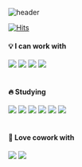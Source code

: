 ![header](https://capsule-render.vercel.app/api?type=waving&color=add8e6&height=250&section=header&text=I%20am%20Ellie%20🙋🏻‍♀️&desc=This%20is%20my%20ShellTer,%20and&fontAlign=80&descAlign=70&descAlignY=33&fontSize=50&animation=fadeIn)

[![Hits](https://hits.seeyoufarm.com/api/count/incr/badge.svg?url=https%3A%2F%2Fgithub.com%2F31lie%2Fhit-counter&count_bg=%232F78D8&title_bg=%23C0D4F6&icon=keybase.svg&icon_color=%23203D7F&title=helloo&edge_flat=false)](https://github.com/31lie)


#### 💡 I can work with
<img src="https://img.shields.io/badge/HTML-dc143c?style=round-square&logo=HTML5&logoColor=white"/>
<img src="https://img.shields.io/badge/CSS-d2691e?style=round-square&logo=CSS3&logoColor=white"/>
<img src="https://img.shields.io/badge/SCSS-daa520?style=round-square&logo=Sass&logoColor=white"/>
<img src="https://img.shields.io/badge/JavaScript-2e8b57?style=round-square&logo=JavaScript&logoColor=white"/>
<br>
<br>

#### 🔥 Studying

<img src="https://img.shields.io/badge/Swift-b0e0e6?style=round-square&logo=Swift&logoColor=white"/>
<img src="https://img.shields.io/badge/React-b0c4de?style=round-square&logo=React&logoColor=white"/>
<img src="https://img.shields.io/badge/Node.js-b0e0e6?style=round-square&logo=Node.js&logoColor=white"/>
<img src="https://img.shields.io/badge/Vue.js-b0c4de?style=round-square&logo=Vue.js&logoColor=white"/>
<img src="https://img.shields.io/badge/TypeScript-b0e0e6?style=round-square&logo=TypeScript&logoColor=white"/>
<img src="https://img.shields.io/badge/jQuery-b0c4de?style=round-square&logo=jQuery&logoColor=white"/>
<br>
<br>

#### 🌊 Love cowork with
<img src="https://img.shields.io/badge/Github-696969?style=round-square&logo=github&logoColor=white"/>
<img src="https://img.shields.io/badge/Notion-dcdcdc?style=round-square&logo=notion&logoColor=black"/>
